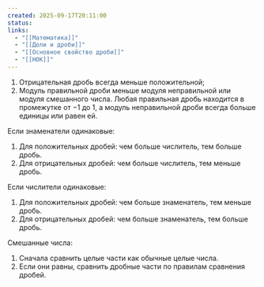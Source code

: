 ```yaml
---
created: 2025-09-17T20:11:00
status:
links:
  - "[[Математика]]"
  - "[[Доли и дроби]]"
  - "[[Основное свойство дроби]]"
  - "[[НОК]]"
---
```

1. Отрицательная дробь всегда меньше положительной;
2. Модуль правильной дроби меньше модуля неправильной или модуля смешанного числа. Любая правильная дробь находится в промежутке от −1 до 1, а модуль неправильной дроби всегда больше единицы или равен ей.

Если знаменатели одинаковые:
1. Для положительных дробей: чем больше числитель, тем больше дробь.
2. Для отрицательных дробей: чем больше числитель, тем меньше дробь.

Если числители одинаковые:
1. Для положительных дробей: чем больше знаменатель, тем меньше дробь.
2. Для отрицательных дробей: чем больше знаменатель, тем больше дробь.

Смешанные числа:
1. Сначала сравнить целые части как обычные целые числа.
2. Если они равны, сравнить дробные части по правилам сравнения дробей.






























